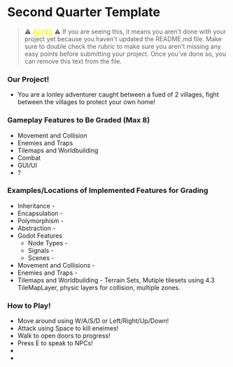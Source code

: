 # Second Quarter Template

> ⚠️ <ins style="color:yellow;">**ALERT**</ins> ⚠️ If you are seeing this, it means you aren't done with your project yet because you haven't updated the README.md file. Make sure to double check the rubric to make sure you aren't missing any easy points before submitting your project. Once you've done so, you can remove this text from the file.

### Our Project!
* You are a lonley adventurer caught between a fued of 2 villages, fight between the villages to protect your own home!

### Gameplay Features to Be Graded (Max 8)
* Movement and Collision
* Enemies and Traps
* Tilemaps and Worldbuilding
* Combat
* GUI/UI
* ?

### Examples/Locations of Implemented Features for Grading
* Inheritance -
* Encapsulation -
* Polymorphism -
* Abstraction -
* Godot Features
	* Node Types -
	* Signals -
	* Scenes -
* Movement and Collisions -
* Enemies and Traps -
* Tilemaps and Worldbuilding - Terrain Sets, Mutiple tilesets using 4.3 TileMapLayer, physic layers for collision, multiple zones.

### How to Play!
* Move around using W/A/S/D or Left/Right/Up/Down!
* Attack using Space to kill eneimes!
* Walk to open doors to progress!
* Press E to speak to NPCs!
*
*
